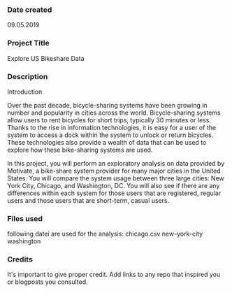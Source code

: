 ### Date created
09.05.2019

### Project Title
Explore US Bikeshare Data

### Description
Introduction

Over the past decade, bicycle-sharing systems have been growing in number and popularity in cities across the world. Bicycle-sharing systems allow users to rent bicycles for short trips, typically 30 minutes or less. Thanks to the rise in information technologies, it is easy for a user of the system to access a dock within the system to unlock or return bicycles. These technologies also provide a wealth of data that can be used to explore how these bike-sharing systems are used.

In this project, you will perform an exploratory analysis on data provided by Motivate, a bike-share system provider for many major cities in the United States. You will compare the system usage between three large cities: New York City, Chicago, and Washington, DC. You will also see if there are any differences within each system for those users that are registered, regular users and those users that are short-term, casual users.
### Files used
following datei are used for the analysis:
chicago.csv
new-york-city
washington



### Credits
It's important to give proper credit. Add links to any repo that inspired you or blogposts you consulted.


